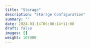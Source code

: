 ```yaml
---
title: "Storage"
description: "Storage Configuration"
summary: ""
date: 2024-03-14T06:00:14+11:00
draft: false
images: []
weight: 107000
---
```

